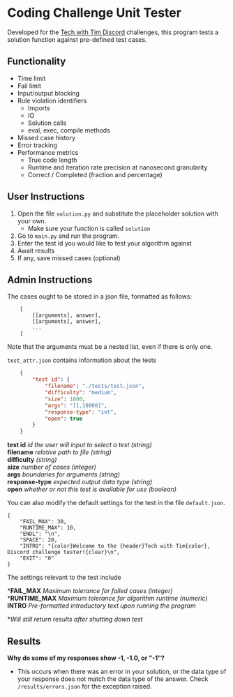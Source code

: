 # Coding Challenge Unit Tester

Developed for the [Tech with Tim Discord](https://discord.gg/PaKYTH) challenges, this program tests a solution function against pre-defined test cases.


## Functionality

<div id="functionality"></div>

- Time limit
- Fail limit
- Input/output blocking
- Rule violation identifiers
    * Imports
    * IO
    * Solution calls
    * eval, exec, compile methods
- Missed case history
- Error tracking
- Performance metrics
    * True code length
    * Runtime and iteration rate precision at nanosecond granularity
    * Correct / Completed (fraction and percentage)



## User Instructions

<div id="user_inst"></div>

1. Open the file `solution.py` and substitute the placeholder solution with your own.
    - Make sure your function is called `solution`
2. Go to `main.py` and run the program.
3. Enter the test id you would like to test your algorithm against
4. Await results
5. If any, save missed cases (optional)

## Admin Instructions

<div id="admin_inst"></div>

The cases ought to be stored in a json file, formatted as follows:

```
    [
        [[arguments], answer],
        [[arguments], answer],
        ...
    ]
```

Note that the arguments must be a nested list, even if there is only one.

`test_attr.json` contains information about the tests

```json
    {
        "test id": {
            "filename": "./tests/test.json",
            "difficulty": "medium",
            "size": 1000,
            "args": "[1,10000]",
            "response-type": "int",
            "open": true
        }
    }
```

__test id__
_id the user will input to select a test (string)_<br>
__filename__
_relative path to file (string)_<br>
__difficulty__ 
_(string)_<br>
__size__ 
_number of cases (integer)_<br>
__args__ 
_boundaries for arguments (string)_<br>
__response-type__ 
_expected output data type (string)_<br>
__open__
_whether or not this test is available for use (boolean)_<br>


You can also modify the default settings for the test in the file `default.json`.

    {
        "FAIL_MAX": 30,
        "RUNTIME_MAX": 10,
        "ENDL": "\n",
        "SPACE": 20,
        "INTRO": "{color}Welcome to the {header}Tech with Tim{color}, Discord challenge tester!{clear}\n",
        "EXIT": "0"
    }

The settings relevant to the test include

*__FAIL_MAX__
_Maximum tolerance for failed cases (integer)_<br>
*__RUNTIME_MAX__
_Maximum tolerance for algorithm runtime (numeric)_<br>
__INTRO__
_Pre-formatted introductory text upon running the program_<br>

*_Will still return results after shutting down test_


## Results

<div id="results"></div>

__Why do some of my responses show -1, -1.0, or "-1"?__<br>
- This occurs when there was an error in your solution, or the data type of your response does not match the data type of the answer. Check `/results/errors.json` for the exception raised.

